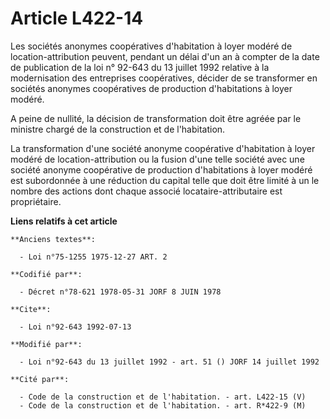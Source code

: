 # Article L422-14

Les sociétés anonymes coopératives d'habitation à loyer modéré de location-attribution peuvent, pendant un délai d'un an à
compter de la date de publication de la loi n° 92-643 du 13 juillet 1992 relative à la modernisation des entreprises
coopératives, décider de se transformer en sociétés anonymes coopératives de production d'habitations à loyer modéré.

A peine de nullité, la décision de transformation doit être agréée par le ministre chargé de la construction et de
l'habitation.

La transformation d'une société anonyme coopérative d'habitation à loyer modéré de location-attribution ou la fusion d'une
telle société avec une société anonyme coopérative de production d'habitations à loyer modéré est subordonnée à une réduction
du capital telle que doit être limité à un le nombre des actions dont chaque associé locataire-attributaire est propriétaire.

**Liens relatifs à cet article**

	**Anciens textes**:

	  - Loi n°75-1255 1975-12-27 ART. 2

	**Codifié par**:

	  - Décret n°78-621 1978-05-31 JORF 8 JUIN 1978

	**Cite**:

	  - Loi n°92-643 1992-07-13

	**Modifié par**:

	  - Loi n°92-643 du 13 juillet 1992 - art. 51 () JORF 14 juillet 1992

	**Cité par**:

	  - Code de la construction et de l'habitation. - art. L422-15 (V)
	  - Code de la construction et de l'habitation. - art. R*422-9 (M)
